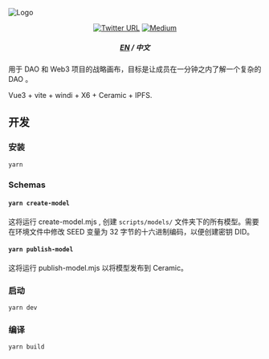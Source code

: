 ![Logo](https://pic.tom24h.com/ors/jiumen-logo.svg)

<div align="center">

[![Twitter URL](https://img.shields.io/twitter/url?style=social&url=https%3A%2F%2Ftwitter.com%2Fz_ourspace)](https://twitter.com/z_ourspace)
[![Medium](https://img.shields.io/badge/Medium-gray?logo=medium)](https://zerodao.medium.com/)

</div>

<h5 align="center">
  <a href="./README.md">EN</a>
  <span> / </span>
  <a >中文</a>
</h5>

用于 DAO 和 Web3 项目的战略画布，目标是让成员在一分钟之内了解一个复杂的 DAO 。

Vue3 + vite + windi + X6 + Ceramic + IPFS.

## 开发

### 安装

```bash
yarn
```

### Schemas

#### `yarn create-model`

这将运行 create-model.mjs , 创建 `scripts/models/` 文件夹下的所有模型。需要在环境文件中修改 SEED 变量为 32 字节的十六进制编码，以便创建密钥 DID。

#### `yarn publish-model`

这将运行 publish-model.mjs 以将模型发布到 Ceramic。

### 启动

```bash
yarn dev
```

### 编译

```bash
yarn build
```
